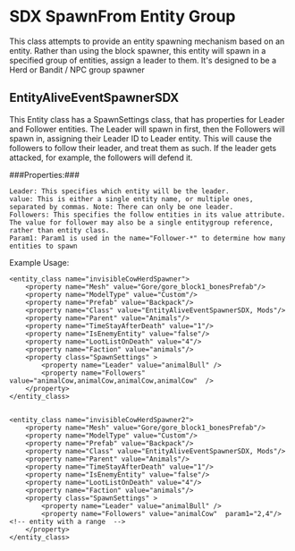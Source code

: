 SDX SpawnFrom Entity Group
==========

This class attempts to provide an entity spawning mechanism based on an entity. Rather than using the block spawner, this entity will spawn in a specified group of entities, assign a leader to them. It's designed to be a 
Herd or Bandit / NPC group spawner


EntityAliveEventSpawnerSDX
---------------------

This Entity class has a SpawnSettings class, that has properties for Leader and Follower entities. The Leader will spawn in first, then the Followers will spawn in, assigning their Leader ID to Leader entity. This will 
cause the followers to follow their leader, and treat them as such. If the leader gets attacked, for example, the followers will defend it.

###Properties:###

	Leader: This specifies which entity will be the leader.
	value: This is either a single entity name, or multiple ones, separated by commas. Note: There can only be one leader.
	Followers: This specifies the follow entities in its value attribute.  The value for follower may also be a single entitygroup reference, rather than entity class.
	Param1: Param1 is used in the name="Follower-*" to determine how many entities to spawn

Example Usage:

~~~~~~~~~~~{.xml}
<entity_class name="invisibleCowHerdSpawner"> 
    <property name="Mesh" value="Gore/gore_block1_bonesPrefab"/>
    <property name="ModelType" value="Custom"/>
    <property name="Prefab" value="Backpack"/>
    <property name="Class" value="EntityAliveEventSpawnerSDX, Mods"/>
    <property name="Parent" value="Animals"/>
    <property name="TimeStayAfterDeath" value="1"/>
    <property name="IsEnemyEntity" value="false"/>
    <property name="LootListOnDeath" value="4"/> 
    <property name="Faction" value="animals"/>
    <property class="SpawnSettings" >
        <property name="Leader" value="animalBull" /> 
        <property name="Followers" value="animalCow,animalCow,animalCow,animalCow"  />  
    </property>
</entity_class>


<entity_class name="invisibleCowHerdSpawner2"> 
    <property name="Mesh" value="Gore/gore_block1_bonesPrefab"/>
    <property name="ModelType" value="Custom"/>
    <property name="Prefab" value="Backpack"/>
    <property name="Class" value="EntityAliveEventSpawnerSDX, Mods"/>
    <property name="Parent" value="Animals"/>
    <property name="TimeStayAfterDeath" value="1"/>
    <property name="IsEnemyEntity" value="false"/>
    <property name="LootListOnDeath" value="4"/> 
    <property name="Faction" value="animals"/>
    <property class="SpawnSettings" >
        <property name="Leader" value="animalBull" /> 
        <property name="Followers" value="animalCow"  param1="2,4"/>   <!-- entity with a range  -->
    </property>
</entity_class>
~~~~~~~~~~~
